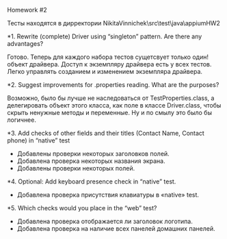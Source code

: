 Homework #2 

Тесты находятся в дирректории NikitaVinnichek\src\test\java\appiumHW2

*1. Rewrite (complete) Driver using “singleton” pattern. Are there any advantages?

Готово. Теперь для каждого набора тестов сущетсвует только один! объект драйвера.
Доступ к экземпляру драйвера есть у всех тестов. Легко управлять созданием и изменением экземпляра драйвера.

*2. Suggest improvements for .properties reading. What are the purposes?

Возможно, было бы лучше не наследоваться от TestProperties.class, а делегировать объект этого класса, как поле
 в классе Driver.class, чтобы скрыть ненужные методы и переменные. Ну и по смылу это было бы логичнее.


*3. Add checks of other fields and their titles (Contact Name, Contact phone) in “native” test

- Добавлены проверки некоторых заголовков полей.
- Добавлена ​​проверка некоторых названия экрана.
- Добавлены проверки некоторых полей.

*4. Optional: Add keyboard presence check in “native” test.

- Добавлена проверка присутствия клавиатуры в «native» test.

*5. Which checks would you place in the “web” test?

- Добавлена проверка отображается ли заголовок логотипа.
- Добавлена проверка на наличие всех панелей домашних панелей.